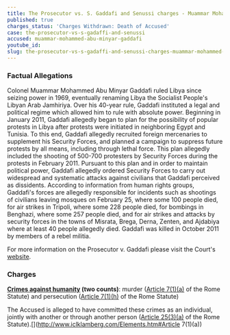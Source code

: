 ```yaml
---
title: The Prosecutor vs. S. Gaddafi and Senussi charges - Muammar Mohammed Abu Minyar Gaddafi
published: true
charges_status: 'Charges Withdrawn: Death of Accused'
case: the-prosecutor-vs-s-gadaffi-and-senussi
accused: muammar-mohammed-abu-minyar-gaddafi
youtube_id:
slug: the-prosecutor-vs-s-gadaffi-and-senussi-charges-muammar-mohammed-abu-minyar-gaddafi
---
```



### Factual Allegations

Colonel Muammar Mohammed Abu Minyar Gaddafi ruled Libya since seizing power in 1969, eventually renaming Libya the Socialist People's Libyan Arab Jamhiriya. Over his 40-year rule, Gaddafi instituted a legal and political regime which allowed him to rule with absolute power. Beginning in January 2011, Gaddafi allegedly began to plan for the possibility of popular protests in Libya after protests were initiated in neighboring Egypt and Tunisia. To this end, Gaddafi allegedly recruited foreign mercenaries to supplement his Security Forces, and planned a campaign to suppress future protests by all means, including through lethal force. This plan allegedly included the shooting of 500-700 protesters by Security Forces during the protests in February 2011. Pursuant to this plan and in order to maintain political power, Gaddafi allegedly ordered Security Forces to carry out widespread and systematic attacks against civilians that Gaddafi perceived as dissidents. According to information from human rights groups, Gaddafi's forces are allegedly responsible for incidents such as shootings of civilians leaving mosques on February 25, where some 100 people died, for air strikes in Tripoli, where some 228 people died, for bombings in Benghazi, where some 257 people died, and for air strikes and attacks by security forces in the towns of Misrata, Brega, Derna, Zenten, and Ajdabiya where at least 40 people allegedly died. Gaddafi was killed in October 2011 by members of a rebel militia.

For more information on the Prosecutor v. Gaddafi please visit the Court's [website](http://www.icc-cpi.int/en_menus/icc/situations%20and%20cases/situations/icc0111/related%20cases/icc01110111/Pages/icc01110111.aspx).

### Charges

**[Crimes against humanity](http://www.casematrixnetwork.org/case-m/klamberg-commentary/rome-statute/#c1171) (two counts)**: murder ([Article 7(1)(a)](http://www.casematrixnetwork.org/cmn-knowledge-hub/klamberg-commentary/elements-of-crime/#c2286) of the Rome Statute) and persecution ([Article 7(1)(h)](http://www.casematrixnetwork.org/cmn-knowledge-hub/klamberg-commentary/elements-of-crime/#c2298) of the Rome Statute)

The Accused is alleged to have committed these crimes as an individual, jointly with another or through another person ([Article 25(3)(a)](http://www.casematrixnetwork.org/case-m/klamberg-commentary/rome-statute/#c1198) of the Rome Statute).[](http://www.iclklamberg.com/Elements.htm#Article 7(1)(a))